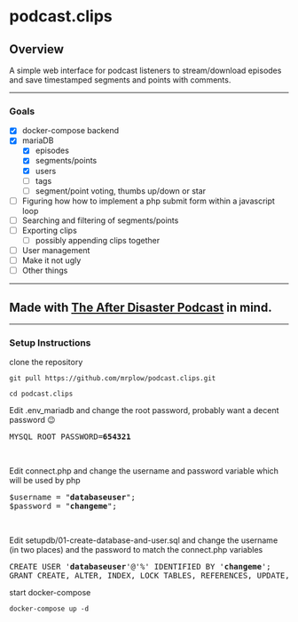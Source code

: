 # podcast.clips

## Overview
A simple web interface for podcast listeners to stream/download episodes and save timestamped segments and points with comments.

---

### Goals
- [x] docker-compose backend
- [x] mariaDB
  - [x] episodes
  - [x] segments/points
  - [x] users
  - [ ] tags
  - [ ] segment/point voting, thumbs up/down or star
- [ ] Figuring how how to implement a php submit form within a javascript loop
- [ ] Searching and filtering of segments/points
- [ ] Exporting clips
  - [ ] possibly appending clips together
- [ ] User management
- [ ] Make it not ugly
- [ ] Other things

---

## Made with [The After Disaster Podcast](https://www.patreon.com/AfterDisaster) in mind.

---

### Setup Instructions
clone the repository

`git pull https://github.com/mrplow/podcast.clips.git`

`cd podcast.clips`

Edit .env_mariadb and change the root password, probably want a decent password 😉
<pre>
MYSQL_ROOT_PASSWORD=<b>654321</b>
</pre>
<br />

Edit connect.php and change the username and password variable which will be used by php
<pre>
$username = "<b>databaseuser</b>";
$password = "<b>changeme</b>";
</pre>
<br />

Edit setupdb/01-create-database-and-user.sql and change the username (in two places) and the password to match the connect.php variables
<pre>
CREATE USER '<b>databaseuser</b>'@'%' IDENTIFIED BY '<b>changeme</b>';
GRANT CREATE, ALTER, INDEX, LOCK TABLES, REFERENCES, UPDATE, DELETE, DROP, SELECT, INSERT ON `podcast_clips`.* TO '<b>databaseuser</b>'@'%';`
</pre>

start docker-compose

`docker-compose up -d`
